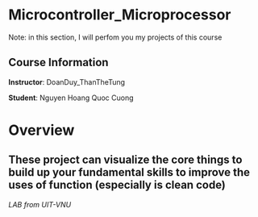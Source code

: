 # Microcontroller_Microprocessor
Note: in this section, I will perfom you my projects of this course 
## Course Information
**Instructor**: DoanDuy_ThanTheTung

**Student**: Nguyen Hoang Quoc Cuong
# Overview 

These project can visualize the core things to build up your fundamental skills to improve the uses of function (especially is clean code)
----
*LAB from UIT-VNU*
